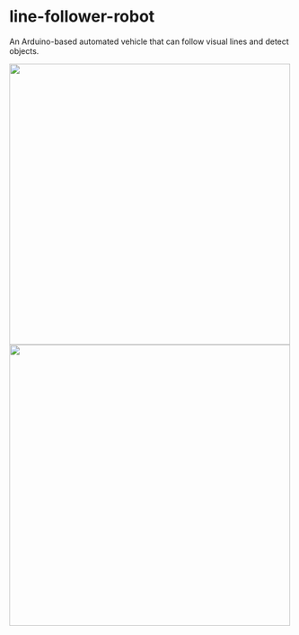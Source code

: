 # line-follower-robot
An Arduino-based automated vehicle that can follow visual lines and detect objects.

<img src="images/demo1.gif" width="500">

<img src="images/demo2.gif" width="500">
